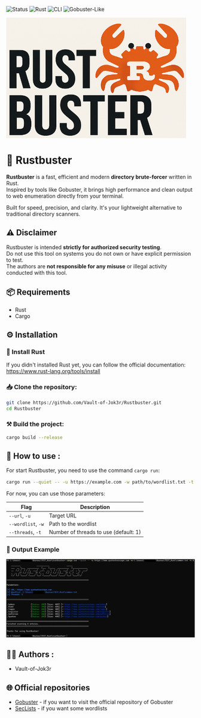 ![Status](https://img.shields.io/badge/Status-Stable-blue)
![Rust](https://img.shields.io/badge/Rust-2024%2B-orange)
![CLI](https://img.shields.io/badge/CLI-Terminal-green)
![Gobuster-Like](https://img.shields.io/badge/Inspired_by-Gobuster-blueviolet)

![Rustbuster_Logo](img/logo.png)

# 🦀 Rustbuster

**Rustbuster** is a fast, efficient and modern **directory brute-forcer** written in Rust.  
Inspired by tools like Gobuster, it brings high performance and clean output to web enumeration directly from your terminal.

Built for speed, precision, and clarity. It's your lightweight alternative to traditional directory scanners.

## ⚠️ Disclaimer

Rustbuster is intended **strictly for authorized security testing**.  
Do not use this tool on systems you do not own or have explicit permission to test.  
The authors are **not responsible for any misuse** or illegal activity conducted with this tool.

## 📦 Requirements

- Rust
- Cargo

## ⚙️ Installation

### 🦀 Install Rust

If you didn't installed Rust yet, you can follow the official documentation: https://www.rust-lang.org/tools/install

### 📥 Clone the repository:

```bash
git clone https://github.com/Vault-of-Jok3r/Rustbuster.git
cd Rustbuster
```

### ⚒️ Build the project:

```bash
cargo build --release
```

## 🎯 How to use :

For start Rustbuster, you need to use the command `cargo run`:

```bash
cargo run --quiet -- -u https://example.com -w path/to/wordlist.txt -t 10
```

For now, you can use those parameters:

| Flag               | Description                           |
| ------------------ | ------------------------------------- |
| `--url`, `-u`      | Target URL                            |
| `--wordlist`, `-w` | Path to the wordlist                  |
| `--threads`, `-t`  | Number of threads to use (default: 1) |

### 🧪 Output Example

![Rustbuster_Example](img/example.png)

## 👨‍💻 Authors :
 
- Vault-of-Jok3r

## 🌐 Official repositories

- [Gobuster](https://github.com/OJ/gobuster) - if you want to visit the official repository of Gobuster
- [SecLists](https://github.com/danielmiessler/SecLists) - if you want some wordlists
